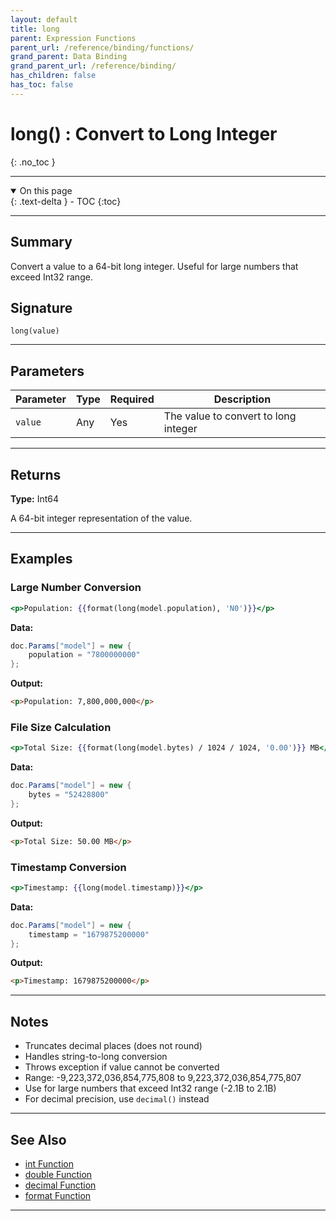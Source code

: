 ```yaml
---
layout: default
title: long
parent: Expression Functions
parent_url: /reference/binding/functions/
grand_parent: Data Binding
grand_parent_url: /reference/binding/
has_children: false
has_toc: false
---
```


# long() : Convert to Long Integer
{: .no_toc }

---

<details open class='top-toc' markdown="block">
  <summary>
    On this page
  </summary>
  {: .text-delta }
- TOC
{:toc}
</details>

---

## Summary

Convert a value to a 64-bit long integer. Useful for large numbers that exceed Int32 range.

## Signature

```
long(value)
```

---

## Parameters

| Parameter | Type | Required | Description |
|-----------|------|----------|-------------|
| `value` | Any | Yes | The value to convert to long integer |

---

## Returns

**Type:** Int64

A 64-bit integer representation of the value.

---

## Examples

### Large Number Conversion

```handlebars
<p>Population: {{format(long(model.population), 'N0')}}</p>
```

**Data:**
```csharp
doc.Params["model"] = new {
    population = "7800000000"
};
```

**Output:**
```html
<p>Population: 7,800,000,000</p>
```

### File Size Calculation

```handlebars
<p>Total Size: {{format(long(model.bytes) / 1024 / 1024, '0.00')}} MB</p>
```

**Data:**
```csharp
doc.Params["model"] = new {
    bytes = "52428800"
};
```

**Output:**
```html
<p>Total Size: 50.00 MB</p>
```

### Timestamp Conversion

```handlebars
<p>Timestamp: {{long(model.timestamp)}}</p>
```

**Data:**
```csharp
doc.Params["model"] = new {
    timestamp = "1679875200000"
};
```

**Output:**
```html
<p>Timestamp: 1679875200000</p>
```

---

## Notes

- Truncates decimal places (does not round)
- Handles string-to-long conversion
- Throws exception if value cannot be converted
- Range: -9,223,372,036,854,775,808 to 9,223,372,036,854,775,807
- Use for large numbers that exceed Int32 range (-2.1B to 2.1B)
- For decimal precision, use `decimal()` instead

---

## See Also

- [int Function](./int.md)
- [double Function](./double.md)
- [decimal Function](./decimal.md)
- [format Function](./format.md)

---
